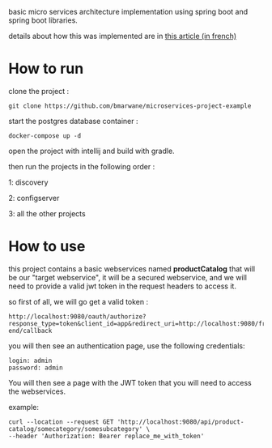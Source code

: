 basic micro services architecture implementation using spring boot and spring boot libraries.

details about how this was implemented are in  [this article (in french)](https://bmar1.com/posts/microservices/simple_implementation/)


# How to run

 clone the project : 

```
git clone https://github.com/bmarwane/microservices-project-example
```

start the postgres database container : 

```
docker-compose up -d
```

open the project with intellij and build with gradle.

then run the projects in the following order :

1: discovery

2: configserver

3: all the other projects


# How to use

this project contains a basic webservices named **productCatalog** that will be our "target webservice", it will be a secured webservice, and we will need to provide a valid jwt token in the request headers to access it.

so first of all, we will go get a valid token : 

```
http://localhost:9080/oauth/authorize?response_type=token&client_id=app&redirect_uri=http://localhost:9080/front-end/callback
```

you will then see an authentication page, use the following credentials:

```
login: admin
password: admin
```

You will then see a page with the JWT token that you will need to access the webservices.

example: 

```
curl --location --request GET 'http://localhost:9080/api/product-catalog/somecategory/somesubcategory' \
--header 'Authorization: Bearer replace_me_with_token'
```